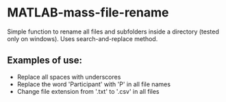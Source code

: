 # MATLAB-mass-file-rename
Simple function to rename all files and subfolders inside a directory (tested only on windows). Uses search-and-replace method. 

## Examples of use:
* Replace all spaces with underscores
* Replace the word 'Participant' with 'P' in all file names
* Change file extension from '.txt' to '.csv' in all files
